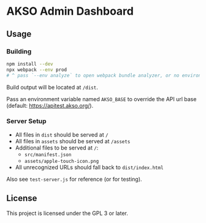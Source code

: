 # AKSO Admin Dashboard
## Usage
### Building
```sh
npm install --dev
npx webpack --env prod
# ^ pass `--env analyze` to open webpack bundle analyzer, or no environment to build for development
```
Build output will be located at `/dist`.

Pass an environment variable named `AKSO_BASE` to override the API url base (default: https://apitest.akso.org/).

### Server Setup
- All files in `dist` should be served at `/`
- All files in `assets` should be served at `/assets`
- Additional files to be served at `/`:
    + `src/manifest.json`
    + `assets/apple-touch-icon.png`
- All unrecognized URLs should fall back to `dist/index.html`

Also see `test-server.js` for reference (or for testing).

## License
This project is licensed under the GPL 3 or later.
